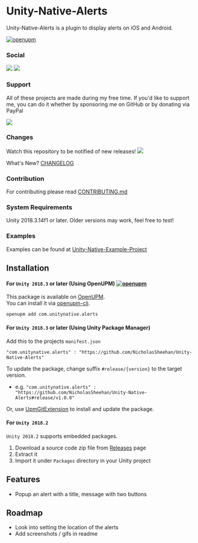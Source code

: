# Unity-Native-Alerts
Unity-Native-Alerts is a plugin to display alerts on iOS and Android.

[![openupm](https://img.shields.io/npm/v/com.unitynative.alerts?label=openupm&registry_uri=https://package.openupm.com)](https://openupm.com/packages/com.unitynative.alerts/)

### Social
![](https://img.shields.io/github/followers/NicholasSheehan?label=Follow%20on%20GitHub&style=social) ![](https://img.shields.io/twitter/follow/NSheehanDev?label=Follow%20on%20Twitter)

### Support
All of these projects are made during my free time. If you'd like to support me, you can do it whether by sponsoring me on GitHub or by donating via PayPal

[![](https://img.shields.io/badge/paypal-donate-yellow.svg)](https://www.paypal.me/NicholasSheehan)  

### Changes
Watch this repository to be notified of new releases! ![](https://img.shields.io/github/watchers/NicholasSheehan/Unity-Native-Alerts?style=social)

What's New? [CHANGELOG](CHANGELOG.md)

### Contribution
For contributing please read [CONTRIBUTING.md](CONTRIBUTING.md)

### System Requirements
Unity 2018.3.14f1 or later. Older versions may work, feel free to test!

### Examples
Examples can be found at [Unity-Native-Example-Project](https://github.com/NicholasSheehan/Unity-Native-Example-Project)

## Installation
#### For `Unity 2018.3` or later (Using OpenUPM) [![openupm](https://img.shields.io/npm/v/com.unitynative.alerts?label=openupm&registry_uri=https://package.openupm.com)](https://openupm.com/packages/com.unitynative.alerts/)

This package is available on [OpenUPM](https://openupm.com).  
You can install it via [openupm-cli](https://github.com/openupm/openupm-cli).
```
openupm add com.unitynative.alerts
```

#### For `Unity 2018.3` or later (Using Unity Package Manager)
Add this to the projects `manifest.json`
```
"com.unitynative.alerts" : "https://github.com/NicholasSheehan/Unity-Native-Alerts"
```

To update the package, change suffix `#release/{version}` to the target version.

* e.g. `"com.unitynative.alerts" : "https://github.com/NicholasSheehan/Unity-Native-Alerts#release/v1.0.0"`

Or, use [UpmGitExtension](https://github.com/mob-sakai/UpmGitExtension) to install and update the package.

#### For `Unity 2018.2`
`Unity 2018.2` supports embedded packages.

1. Download a source code zip file from [Releases](https://github.com/NicholasSheehan/Unity-Native-Alerts/releases) page
2. Extract it
3. Import it under `Packages` directory in your Unity project

## Features
- Popup an alert with a title, message with two buttons

## Roadmap
* Look into setting the location of the alerts
* Add screenshots / gifs in readme




